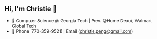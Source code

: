 ## Hi, I'm Christie 👋

- 🌱 Computer Science @ Georgia Tech | Prev. @Home Depot, Walmart Global Tech
- 👯 Phone (770-359-9521) | Email (christie.peng@gmail.com)
